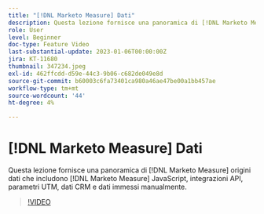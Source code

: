 ```yaml
---
title: "[!DNL Marketo Measure] Dati"
description: Questa lezione fornisce una panoramica di [!DNL Marketo Measure] origini dati che includono [!DNL Marketo Measure] JavaScript, integrazioni API, parametri UTM, dati CRM e dati immessi manualmente.
role: User
level: Beginner
doc-type: Feature Video
last-substantial-update: 2023-01-06T00:00:00Z
jira: KT-11680
thumbnail: 347234.jpeg
exl-id: 462ffcdd-d59e-44c3-9b06-c682de049e8d
source-git-commit: b60003c6fa73401ca980a46ae47be00a1bb457ae
workflow-type: tm+mt
source-wordcount: '44'
ht-degree: 4%

---
```


# [!DNL Marketo Measure] Dati

Questa lezione fornisce una panoramica di [!DNL Marketo Measure] origini dati che includono [!DNL Marketo Measure] JavaScript, integrazioni API, parametri UTM, dati CRM e dati immessi manualmente.

>[!VIDEO](https://video.tv.adobe.com/v/347234/?quality=12&learn=on)
